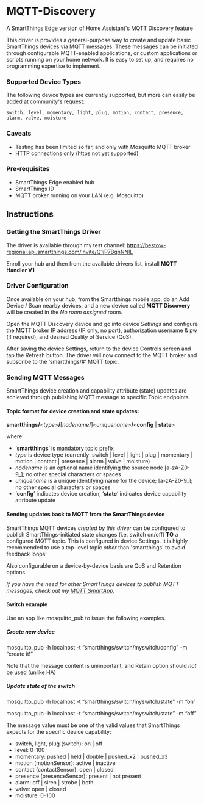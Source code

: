 # MQTT-Discovery
A SmartThings Edge version of Home Assistant's MQTT Discovery feature

This driver is provides a general-purpose way to create and update basic SmartThings devices via MQTT messages. These messages can be initiated through configurable MQTT-enabled applications, or custom applications or scripts running on your home network. It is easy to set up, and requires no programming expertise to implement.

### Supported Device Types
The following device types are currently supported, but more can easily be added at community's request:
```
switch, level, momentary, light, plug, motion, contact, presence, alarm, valve, moisture
```
### Caveats
- Testing has been limited so far, and only with Mosquitto MQTT broker
- HTTP connections only (https not yet supported)

### Pre-requisites
- SmartThings Edge enabled hub
- SmartThings ID
- MQTT broker running on your LAN (e.g. Mosquitto)

## Instructions

### Getting the SmartThings Driver
The driver is available through my test channel:  https://bestow-regional.api.smartthings.com/invite/Q1jP7BqnNNlL

Enroll your hub and then from the available drivers list, install **MQTT Handler V1**

### Driver Configuration

Once available on your hub, from the Smartthings mobile app, do an Add Device / Scan nearby devices, and a new device called **MQTT Discovery** will be created in the *No room assigned* room.

Open the MQTT Discovery device and go into device *Settings* and configure the MQTT broker IP address (IP only, no port), authorization username & pw (if required), and desired Quality of Service (QoS).

After saving the device Settings, return to the device Controls screen and tap the Refresh button. The driver will now connect to the MQTT broker and subscribe to the ‘smartthings/#’ MQTT topic.

### Sending MQTT Messages

SmartThings device creation and capability attribute (state) updates are achieved through publishing MQTT message to specific Topic endpoints.  

#### Topic format for device creation and state updates:

**smartthings/**\<*type*\>**/**[*nodename*/]\<*uniquename*\>**/**\<**config** | **state**\>

where:

- ‘**smartthings**’ is mandatory topic prefix
- *type* is device type (currently: switch | level | light | plug | momentary | motion | contact | presence | alarm | valve | moisture)
- *nodename* is an optional name identifying the source node \[a-zA-Z0-9_\]; no other special characters or spaces
- *uniquename* is a unique identifying name for the device; \[a-zA-Z0-9_\]; no other special characters or spaces
- ‘**config**’ indicates device creation, ‘**state**’ indicates device capability attribute update

#### Sending updates back to MQTT from the SmartThings device

SmartThings MQTT devices *created by this driver* can be configured to publish SmartThings-initiated state changes (i.e. switch on/off) **TO** a configured MQTT topic. This is configured in device Settings.  It is highly recommended to use a top-level topic *other* than 'smartthings' to avoid feedback loops!

Also configurable on a device-by-device basis are QoS and Retention options. 

*If you have the need for other SmartThings devices to publish MQTT messages, check out my [MQTT SmartApp](https://github.com/toddaustin07/MQTT_SmartApp).*

#### Switch example

Use an app like mosquitto_pub to issue the following examples.

##### Create new device

mosquitto_pub -h localhost -t “smartthings/switch/myswitch/config” -m “create it!”

Note that the message content is unimportant, and Retain option should *not* be used (unlike HA)

##### Update state of the switch

mosquitto_pub -h localhost -t “smartthings/switch/myswitch/state” -m “on”

mosquitto_pub -h localhost -t “smartthings/switch/myswitch/state” -m “off”

The message value must be one of the valid values that SmartThings expects for the specific device capability:
- switch, light, plug (switch): on | off
- level: 0-100
- momentary: pushed | held | double | pushed_x2 | pushed_x3
- motion (motionSensor): active | inactive
- contact (contactSensor): open | closed
- presence (presenceSensor): present | not present
- alarm: off | siren | strobe | both
- valve: open | closed
- moisture: 0-100
